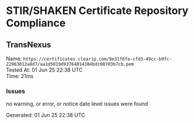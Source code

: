 # STIR/SHAKEN Certificate Repository Compliance

## TransNexus

Name: `https://certificates.clearip.com/9e31f6fe-cfd3-49cc-b9fc-22963012a8d7/aa1d5019d93764014384bdc00703b7cb.pem`\
Tested At: 01 Jun 25 22:38 UTC\
Time: 21ms

### Issues

no warning, or error, or notice date level issues were found

Generated: 01 Jun 25 22:38 UTC